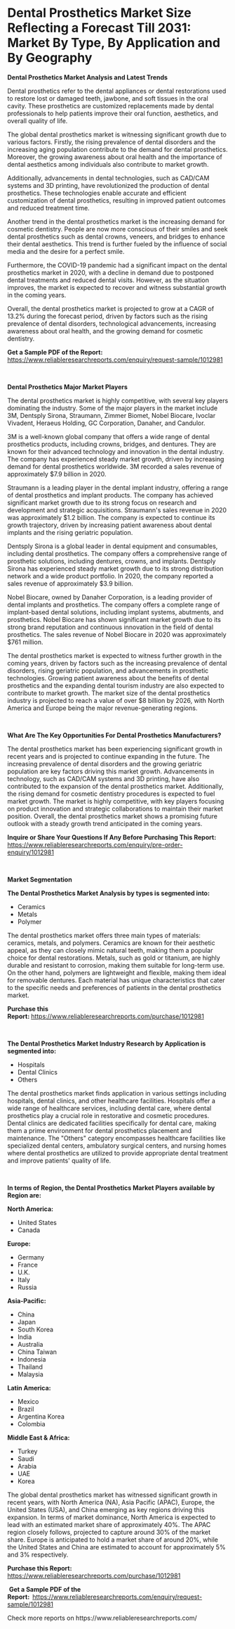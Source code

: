 <p><h1>Dental Prosthetics Market Size Reflecting a Forecast Till 2031: Market By Type, By Application and By Geography</h1></p><p><strong>Dental Prosthetics Market Analysis and Latest Trends</strong></p>
<p><p>Dental prosthetics refer to the dental appliances or dental restorations used to restore lost or damaged teeth, jawbone, and soft tissues in the oral cavity. These prosthetics are customized replacements made by dental professionals to help patients improve their oral function, aesthetics, and overall quality of life.</p><p>The global dental prosthetics market is witnessing significant growth due to various factors. Firstly, the rising prevalence of dental disorders and the increasing aging population contribute to the demand for dental prosthetics. Moreover, the growing awareness about oral health and the importance of dental aesthetics among individuals also contribute to market growth.</p><p>Additionally, advancements in dental technologies, such as CAD/CAM systems and 3D printing, have revolutionized the production of dental prosthetics. These technologies enable accurate and efficient customization of dental prosthetics, resulting in improved patient outcomes and reduced treatment time.</p><p>Another trend in the dental prosthetics market is the increasing demand for cosmetic dentistry. People are now more conscious of their smiles and seek dental prosthetics such as dental crowns, veneers, and bridges to enhance their dental aesthetics. This trend is further fueled by the influence of social media and the desire for a perfect smile.</p><p>Furthermore, the COVID-19 pandemic had a significant impact on the dental prosthetics market in 2020, with a decline in demand due to postponed dental treatments and reduced dental visits. However, as the situation improves, the market is expected to recover and witness substantial growth in the coming years.</p><p>Overall, the dental prosthetics market is projected to grow at a CAGR of 13.2% during the forecast period, driven by factors such as the rising prevalence of dental disorders, technological advancements, increasing awareness about oral health, and the growing demand for cosmetic dentistry.</p></p>
<p><strong>Get a Sample PDF of the Report:&nbsp;</strong> <a href="https://www.reliableresearchreports.com/enquiry/request-sample/1012981">https://www.reliableresearchreports.com/enquiry/request-sample/1012981</a></p>
<p>&nbsp;</p>
<p><strong>Dental Prosthetics Major Market Players</strong></p>
<p><p>The dental prosthetics market is highly competitive, with several key players dominating the industry. Some of the major players in the market include 3M, Dentsply Sirona, Straumann, Zimmer Biomet, Nobel Biocare, Ivoclar Vivadent, Heraeus Holding, GC Corporation, Danaher, and Candulor.</p><p>3M is a well-known global company that offers a wide range of dental prosthetics products, including crowns, bridges, and dentures. They are known for their advanced technology and innovation in the dental industry. The company has experienced steady market growth, driven by increasing demand for dental prosthetics worldwide. 3M recorded a sales revenue of approximately $7.9 billion in 2020.</p><p>Straumann is a leading player in the dental implant industry, offering a range of dental prosthetics and implant products. The company has achieved significant market growth due to its strong focus on research and development and strategic acquisitions. Straumann's sales revenue in 2020 was approximately $1.2 billion. The company is expected to continue its growth trajectory, driven by increasing patient awareness about dental implants and the rising geriatric population.</p><p>Dentsply Sirona is a global leader in dental equipment and consumables, including dental prosthetics. The company offers a comprehensive range of prosthetic solutions, including dentures, crowns, and implants. Dentsply Sirona has experienced steady market growth due to its strong distribution network and a wide product portfolio. In 2020, the company reported a sales revenue of approximately $3.9 billion.</p><p>Nobel Biocare, owned by Danaher Corporation, is a leading provider of dental implants and prosthetics. The company offers a complete range of implant-based dental solutions, including implant systems, abutments, and prosthetics. Nobel Biocare has shown significant market growth due to its strong brand reputation and continuous innovation in the field of dental prosthetics. The sales revenue of Nobel Biocare in 2020 was approximately $761 million.</p><p>The dental prosthetics market is expected to witness further growth in the coming years, driven by factors such as the increasing prevalence of dental disorders, rising geriatric population, and advancements in prosthetic technologies. Growing patient awareness about the benefits of dental prosthetics and the expanding dental tourism industry are also expected to contribute to market growth. The market size of the dental prosthetics industry is projected to reach a value of over $8 billion by 2026, with North America and Europe being the major revenue-generating regions.</p></p>
<p>&nbsp;</p>
<p><strong>What Are The Key Opportunities For Dental Prosthetics Manufacturers?</strong></p>
<p><p>The dental prosthetics market has been experiencing significant growth in recent years and is projected to continue expanding in the future. The increasing prevalence of dental disorders and the growing geriatric population are key factors driving this market growth. Advancements in technology, such as CAD/CAM systems and 3D printing, have also contributed to the expansion of the dental prosthetics market. Additionally, the rising demand for cosmetic dentistry procedures is expected to fuel market growth. The market is highly competitive, with key players focusing on product innovation and strategic collaborations to maintain their market position. Overall, the dental prosthetics market shows a promising future outlook with a steady growth trend anticipated in the coming years.</p></p>
<p><strong>Inquire or Share Your Questions If Any Before Purchasing This Report:</strong> <a href="https://www.reliableresearchreports.com/enquiry/pre-order-enquiry/1012981">https://www.reliableresearchreports.com/enquiry/pre-order-enquiry/1012981</a></p>
<p>&nbsp;</p>
<p><strong>Market Segmentation</strong></p>
<p><strong>The Dental Prosthetics Market Analysis by types is segmented into:</strong></p>
<p><ul><li>Ceramics</li><li>Metals</li><li>Polymer</li></ul></p>
<p><p>The dental prosthetics market offers three main types of materials: ceramics, metals, and polymers. Ceramics are known for their aesthetic appeal, as they can closely mimic natural teeth, making them a popular choice for dental restorations. Metals, such as gold or titanium, are highly durable and resistant to corrosion, making them suitable for long-term use. On the other hand, polymers are lightweight and flexible, making them ideal for removable dentures. Each material has unique characteristics that cater to the specific needs and preferences of patients in the dental prosthetics market.</p></p>
<p><strong>Purchase this Report:&nbsp;</strong><a href="https://www.reliableresearchreports.com/purchase/1012981">https://www.reliableresearchreports.com/purchase/1012981</a></p>
<p>&nbsp;</p>
<p><strong>The Dental Prosthetics Market Industry Research by Application is segmented into:</strong></p>
<p><ul><li>Hospitals</li><li>Dental Clinics</li><li>Others</li></ul></p>
<p><p>The dental prosthetics market finds application in various settings including hospitals, dental clinics, and other healthcare facilities. Hospitals offer a wide range of healthcare services, including dental care, where dental prosthetics play a crucial role in restorative and cosmetic procedures. Dental clinics are dedicated facilities specifically for dental care, making them a prime environment for dental prosthetics placement and maintenance. The "Others" category encompasses healthcare facilities like specialized dental centers, ambulatory surgical centers, and nursing homes where dental prosthetics are utilized to provide appropriate dental treatment and improve patients' quality of life.</p></p>
<p>&nbsp;</p>
<p><strong>In terms of Region, the Dental Prosthetics Market Players available by Region are:</strong></p>
<p>
    <p> <strong> North America: </strong>
        <ul>
            <li>United States</li>
            <li>Canada</li>
        </ul>
        </p> 
    <p> <strong> Europe: </strong>
        <ul>
            <li>Germany</li>
            <li>France</li>
            <li>U.K.</li>
            <li>Italy</li>
            <li>Russia</li>
        </ul>
        </p> 
    <p> <strong> Asia-Pacific: </strong>
        <ul>
            <li>China</li>
            <li>Japan</li>
            <li>South Korea</li>
            <li>India</li>
            <li>Australia</li>
            <li>China Taiwan</li>
            <li>Indonesia</li>
            <li>Thailand</li>
            <li>Malaysia</li>
        </ul>
        </p> 
    <p> <strong> Latin America: </strong>
        <ul>
            <li>Mexico</li>
            <li>Brazil</li>
            <li>Argentina Korea</li>
            <li>Colombia</li>
        </ul>
        </p> 
    <p> <strong> Middle East & Africa: </strong>
        <ul>
            <li>Turkey</li>
            <li>Saudi</li>
            <li>Arabia</li>
            <li>UAE</li>
            <li>Korea</li>
        </ul>
    </p>
    </p>
<p><p>The global dental prosthetics market has witnessed significant growth in recent years, with North America (NA), Asia Pacific (APAC), Europe, the United States (USA), and China emerging as key regions driving this expansion. In terms of market dominance, North America is expected to lead with an estimated market share of approximately 40%. The APAC region closely follows, projected to capture around 30% of the market share. Europe is anticipated to hold a market share of around 20%, while the United States and China are estimated to account for approximately 5% and 3% respectively.</p></p>
<p><strong>Purchase this Report: </strong><a href="https://www.reliableresearchreports.com/purchase/1012981">https://www.reliableresearchreports.com/purchase/1012981</a></p>
<p>&nbsp;<strong>Get a Sample PDF of the Report:&nbsp;&nbsp;</strong><a href="https://www.reliableresearchreports.com/enquiry/request-sample/1012981">https://www.reliableresearchreports.com/enquiry/request-sample/1012981</a></p>
<p><strong></strong></p>
<p>Check more reports on https://www.reliableresearchreports.com/</p>